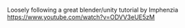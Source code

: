Loosely following a great blender/unity tutorial by Imphenzia
https://www.youtube.com/watch?v=ODVV3eUE5zM
